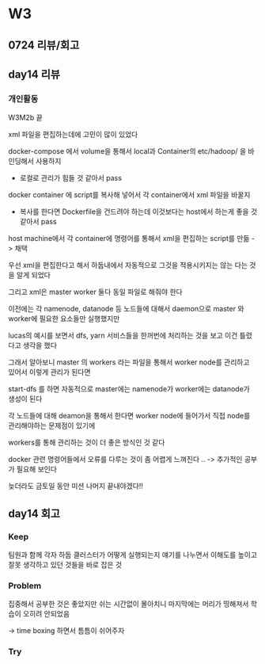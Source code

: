 # W3

## 0724 리뷰/회고

## day14 리뷰

### 개인활동
W3M2b 끝

xml 파일을 편집하는데에 고민이 많이 있었다

docker-compose 에서 volume을 통해서 local과 Container의 etc/hadoop/ 을 바인딩해서 사용하지 
- 로컬로 관리가 힘들 것 같아서 pass

docker container 에 script를 복사해 넣어서 각 container에서 xml 파일을 바꿀지 
- 복사를 한다면 Dockerfile을 건드려야 하는데 이것보다는 host에서 하는게 좋을 것 같아서 pass

host machine에서 각 container에 명령어를 통해서 xml을 편집하는 script를 만듦 -> 채택

우선 xml을 편집한다고 해서 하둡내에서 자동적으로 그것을 적용시키지는 않는 다는 것을 알게 되었다

그리고 xml은 master worker 둘다 동일 파일로 해줘야 한다

이전에는 각 namenode, datanode 등 노드들에 대해서 daemon으로 master 와 worker에 필요한 요소들만 실행했지만

lucas의 예시를 보면서 dfs, yarn 서비스들을 한꺼번에 처리하는 것을 보고 이건 틀렸다고 생각을 했다

그래서 알아보니 master 의 workers 라는 파일을 통해서 worker node를 관리하고 있어서 이렇게 관리가 된다면

start-dfs 를 하면 자동적으로 master에는 namenode가 worker에는 datanode가 생성이 된다

각 노드들에 대해 deamon을 통해서 한다면 worker node에 들어가서 직접 node를 관리해야하는 문제점이 있기에

workers를 통해 관리하는 것이 더 좋은 방식인 것 같다

docker 관련 명령어들에서 오류를 다루는 것이 좀 어렵게 느껴진다 .. -> 추가적인 공부가 필요해 보인다

늦더라도 금토일 동안 미션 나머지 끝내야겠다!!

## day14 회고

### Keep
팀원과 함께 각자 하둡 클러스터가 어떻게 실행되는지 얘기를 나누면서 이해도를 높이고 잘못 생각하고 있던 것들을 바로 잡은 것

### Problem
집중해서 공부한 것은 좋았지만 쉬는 시간없이 몰아치니 마지막에는 머리가 띵해져서 학습이 오히려 안되었음

-> time boxing 하면서 틈틈이 쉬어주자
### Try
